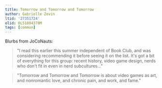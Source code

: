 ```yaml
---
title: Tomorrow and Tomorrow and Tomorrow
author: Gabrielle Zevin
ltid: '27351724'
olid: OL51804378M
tags: [common]
---
```


Blurbs from JoCoNauts:

> "I read this earlier this summer independent of Book Club, and was considering
> recommending it before seeing it on the list. It's got a bit of everything for
> this group: recent history, video game design, nerds who don't fit in even in
> nerd subcultures..."

> "Tomorrow and Tomorrow and Tomorrow is about video games as art, and
> nonromantic love, and chronic pain, and work, and fame."

